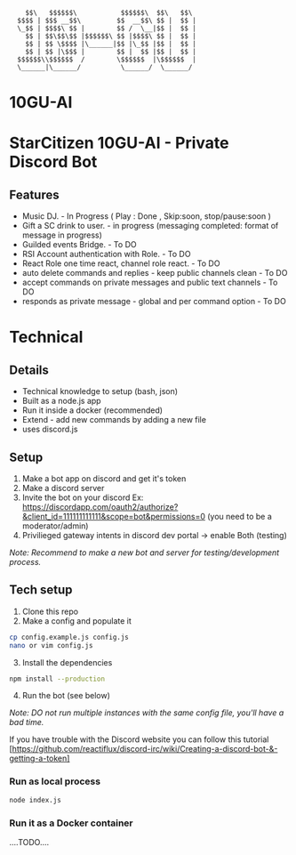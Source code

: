         $$\   $$$$$$\           $$$$$$\  $$\   $$\ 
      $$$$ | $$$ __$$\         $$  __$$\ $$ |  $$ |
      \_$$ | $$$$\ $$ |        $$ /  \__|$$ |  $$ |
        $$ | $$\$$\$$ |$$$$$$\ $$ |$$$$\ $$ |  $$ |
        $$ | $$ \$$$$ |\______|$$ |\_$$ |$$ |  $$ |
        $$ | $$ |\$$$ |        $$ |  $$ |$$ |  $$ |
      $$$$$$\\$$$$$$  /        \$$$$$$  |\$$$$$$  |
      \______|\______/          \______/  \______/ 

# 10GU-AI

# StarCitizen 10GU-AI - Private Discord Bot

## Features
* Music DJ. - In Progress ( Play : Done , Skip:soon, stop/pause:soon )
* Gift a SC drink to user. - in progress (messaging completed: format of message in progress)
* Guilded events Bridge. - To DO 
* RSI Account authentication with Role. - To DO 
* React Role one time react, channel role react. - To DO 
* auto delete commands and replies - keep public channels clean - To DO 
* accept commands on private messages and public text channels - To DO 
* responds as private message - global and per command option - To DO 

# Technical

## Details
* Technical knowledge to setup (bash, json)
* Built as a node.js app
* Run it inside a docker (recommended)
* Extend - add new commands by adding a new file
* uses discord.js


## Setup
1. Make a bot app on discord and get it's token
2. Make a discord server
3. Invite the bot on your discord Ex: https://discordapp.com/oauth2/authorize?&client_id=111111111111&scope=bot&permissions=0  (you need to be a moderator/admin)
4. Privilieged gateway intents in discord dev portal -> enable Both (testing)

*Note: Recommend to make a new bot and server for testing/development process.*

## Tech setup
 1. Clone this repo
 2. Make a config and populate it
```bash
cp config.example.js config.js
nano or vim config.js
```
3. Install the dependencies
```bash
npm install --production
```
4. Run the bot (see below)


*Note: DO not run multiple instances with the same config file, you'll have a bad time.*

If you have trouble with the Discord website you can follow this tutorial [https://github.com/reactiflux/discord-irc/wiki/Creating-a-discord-bot-&-getting-a-token]

### Run as local process

```bash
node index.js
```

### Run it as a Docker container
....TODO....